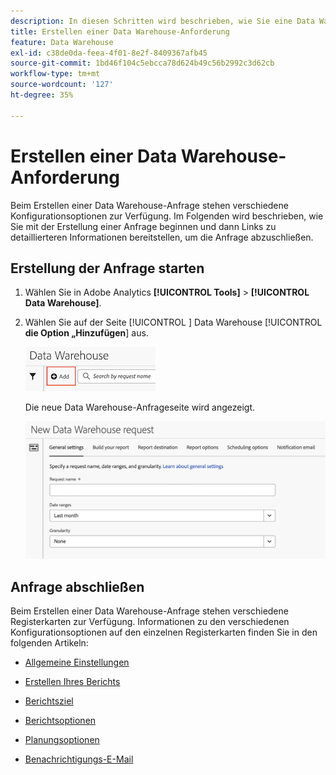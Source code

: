 ```yaml
---
description: In diesen Schritten wird beschrieben, wie Sie eine Data Warehouse-Anforderung erstellen.
title: Erstellen einer Data Warehouse-Anforderung
feature: Data Warehouse
exl-id: c38de0da-feea-4f01-8e2f-8409367afb45
source-git-commit: 1bd46f104c5ebcca78d624b49c56b2992c3d62cb
workflow-type: tm+mt
source-wordcount: '127'
ht-degree: 35%

---
```


# Erstellen einer Data Warehouse-Anforderung

Beim Erstellen einer Data Warehouse-Anfrage stehen verschiedene Konfigurationsoptionen zur Verfügung. Im Folgenden wird beschrieben, wie Sie mit der Erstellung einer Anfrage beginnen und dann Links zu detaillierteren Informationen bereitstellen, um die Anfrage abzuschließen.

## Erstellung der Anfrage starten

1. Wählen Sie in Adobe Analytics **[!UICONTROL Tools]** > **[!UICONTROL Data Warehouse]**.

1. Wählen Sie auf der Seite [!UICONTROL **&#x200B;**] Data Warehouse [!UICONTROL **die Option „Hinzufügen**] aus.

   ![Schaltfläche zum Hinzufügen einer Anfrage](assets/dw-add-request.png)

   Die neue Data Warehouse-Anfrageseite wird angezeigt.

   ![Registerkarte „Allgemeine Einstellungen“](assets/dw-general-settings.png)

## Anfrage abschließen

Beim Erstellen einer Data Warehouse-Anfrage stehen verschiedene Registerkarten zur Verfügung. Informationen zu den verschiedenen Konfigurationsoptionen auf den einzelnen Registerkarten finden Sie in den folgenden Artikeln:

* [Allgemeine Einstellungen](/help/export/data-warehouse/create-request/dw-general-settings.md)

* [Erstellen Ihres Berichts](/help/export/data-warehouse/create-request/dw-request-build-report.md)

* [Berichtsziel](/help/export/data-warehouse/create-request/dw-request-report-destinations.md)

* [Berichtsoptionen](/help/export/data-warehouse/create-request/dw-request-report-options.md)

* [Planungsoptionen](/help/export/data-warehouse/create-request/dw-request-scheduling.md)

* [Benachrichtigungs-E-Mail](/help/export/data-warehouse/create-request/dw-request-email.md)
